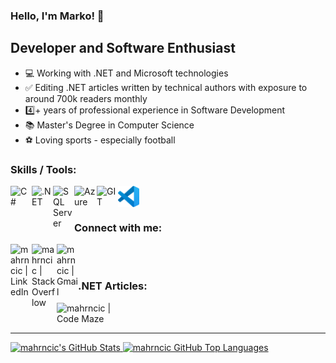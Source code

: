 ### Hello, I'm Marko! 👋

## Developer and Software Enthusiast

- 💻 Working with .NET and Microsoft technologies
- ✅ Editing .NET articles written by technical authors with exposure to around 700k readers monthly
- 4️⃣+ years of professional experience in Software Development
- 📚 Master's Degree in Computer Science
- ⚽ Loving sports - especially football

### Skills / Tools:

[<img target="_blank" align="left" alt="C#" width="34px" src="https://cdn.worldvectorlogo.com/logos/c--4.svg" />][c#]
[<img target="_blank" align="left" alt=".NET" width="34px" src="https://upload.wikimedia.org/wikipedia/commons/thumb/7/7d/Microsoft_.NET_logo.svg/2048px-Microsoft_.NET_logo.svg.png" />][.net]
[<img target="_blank" align="left" alt="SQL Server" width="34px" src="https://cdn-icons-png.flaticon.com/512/3161/3161115.png" />][sqlserver]
[<img target="_blank" align="left" alt="Azure" width="36px" src="https://logosdownload.com/logo/microsoft-azure-logo-big.png" />][azure]
[<img target="_blank" align="left" alt="GIT" width="34px" src="https://git-scm.com/images/logos/downloads/Git-Icon-1788C.png" />][git]
[<img target="_blank" align="left" alt="Visual Studio Code" width="34px" src="https://raw.githubusercontent.com/github/explore/80688e429a7d4ef2fca1e82350fe8e3517d3494d/topics/visual-studio-code/visual-studio-code.png" />][vscode]

<br />
<br />

### Connect with me:

[<img target="_blank" align="left" alt="mahrncic | LinkedIn" width="34px" src="https://raw.githubusercontent.com/rahuldkjain/github-profile-readme-generator/master/src/images/icons/Social/linked-in-alt.svg" />][linkedin]
[<img target="_blank" align="left" alt="mahrncic | Stack Overflow" width="40px" src="https://upload.wikimedia.org/wikipedia/commons/thumb/e/ef/Stack_Overflow_icon.svg/768px-Stack_Overflow_icon.svg.png" />][stackoverflow]
[<img target="_blank" align="left" alt="mahrncic | Gmail" width="34px" src="https://cdn-icons-png.flaticon.com/512/5968/5968534.png" />][gmail]

<br />
<br />

### .NET Articles:

[<img target="_blank" align="left" alt="mahrncic | Code Maze" width="115px" src="https://code-maze.com/wp-content/uploads/2021/02/Code-Maze-Logo-White-Text-Transparent-Small.png" />][codemaze]

<br />
<br />

---

<a href="https://github.com/mahrncic">
  <img height="180em" src="https://github-readme-stats.vercel.app/api?username=mahrncic&show_icons=true&theme=dark&count_private=true" alt="mahrncic's GitHub Stats" />
  <img height="180em" src="https://github-readme-stats.vercel.app/api/top-langs/?username=mahrncic&theme=dark&layout=compact" 
    alt="mahrncic GitHub Top Languages" />
</a>

[linkedin]: https://www.linkedin.com/in/marko-hrncic
[vscode]: https://code.visualstudio.com/
[c#]: https://docs.microsoft.com/en-us/dotnet/csharp/
[.net]: https://dotnet.microsoft.com/en-us/
[sqlserver]: https://www.microsoft.com/en-us/sql-server
[angular]: https://angular.io/
[git]: https://git-scm.com/
[html]: https://developer.mozilla.org/en-US/docs/Web/HTML
[css]: https://www.w3schools.com/css/
[flutter]: https://flutter.dev/?gclid=CjwKCAiAiKuOBhBQEiwAId_sK1sIc9nsJqe1B7wCdpjX5TayKQIdPGhhHcvFAlwvo18a3nR5JLobJRoCgHUQAvD_BwE&gclsrc=aw.ds
[azure]: https://azure.microsoft.com/en-us/
[codemaze]: https://code-maze.com/author/mahrncic/
[stackoverflow]: https://stackoverflow.com/users/19363957/marko-hrn%c4%8di%c4%87
[gmail]: mailto:mahrncic@gmail.com
